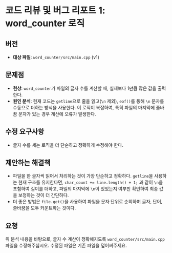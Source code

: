 # 코드 리뷰 및 버그 리포트 1: word_counter 로직

## 버전
- **대상 파일**: `word_counter/src/main.cpp` (v1)

## 문제점
- **현상**: `word_counter`가 파일의 글자 수를 계산할 때, 실제보다 1만큼 많은 값을 출력한다.
- **원인 분석**: 현재 코드는 `getline`으로 줄을 읽고(`\n` 제외), `eof()`를 통해 `\n` 문자를 수동으로 더하는 방식을 사용한다. 이 로직이 복잡하여, 특히 파일의 마지막에 줄바꿈 문자가 있는 경우 계산에 오류가 발생한다.

## 수정 요구사항
- 글자 수를 세는 로직을 더 단순하고 정확하게 수정해야 한다.

## 제안하는 해결책
- 파일을 한 글자씩 읽어서 처리하는 것이 가장 단순하고 정확하다. `getline`을 사용하는 현재 구조를 유지한다면, `char_count += line.length() + 1;` 과 같이 `\n`을 포함하여 길이를 더하고, 파일의 마지막에 `\n`이 있었는지 여부만 확인하여 최종 값을 보정하는 것이 더 간단하다.
- 더 좋은 방법은 `file.get()`을 사용하여 파일을 문자 단위로 순회하며 글자, 단어, 줄바꿈을 모두 카운트하는 것이다.

## 요청
위 분석 내용을 바탕으로, 글자 수 계산이 정확해지도록 `word_counter/src/main.cpp` 파일을 수정해주십시오. 수정된 파일은 기존 파일을 덮어써주세요.

